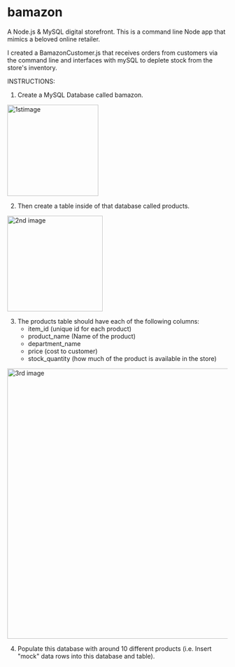 # bamazon

A Node.js & MySQL digital storefront. This is a command line Node app that mimics a beloved online retailer.

I created a BamazonCustomer.js that receives orders from customers via the command line and interfaces with mySQL to deplete stock from the store's inventory.  

 INSTRUCTIONS:
 
 1.  Create a MySQL Database called bamazon.
 
 <img width="208" alt="1stimage" src="https://user-images.githubusercontent.com/30795207/36822609-e234fcf6-1cc6-11e8-81e0-fc02df9daf49.png">
 
 2.  Then create a table inside of that database called products.
 
 <img width="218" alt="2nd image" src="https://user-images.githubusercontent.com/30795207/36822799-f7db94f6-1cc7-11e8-9e95-192feb61ba9d.png">
 
 3.  The products table should have each of the following columns:
     * item_id (unique id for each product)
     * product_name (Name of the product)
     * department_name
     * price (cost to customer)
     * stock_quantity (how much of the product is available in the store)

<img width="616" alt="3rd image" src="https://user-images.githubusercontent.com/30795207/36822883-6cba0bf4-1cc8-11e8-968d-f28d9f314cc4.png">

 4.  Populate this database with around 10 different products (i.e. Insert "mock" data rows into this database and table).
 
 
 
 
